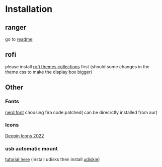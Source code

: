 # Installation

## ranger
go to [readme](./.config/ranger/README.md)

## rofi

please install [rofi themes collections](https://github.com/lr-tech/rofi-themes-collection) first
(should some changes in the theme css to make the display box bigger)

## Other

### Fonts

[nerd font](https://github.com/ryanoasis/nerd-fonts) choosing fira code patched(
can be direcrctly installed from aur)  


### Icons

[Deepin Icons 2022](https://store.kde.org/p/1678986/)

### usb automatic mount

[tutorial here](https://wiki.archlinux.org/title/ranger#External_drives)
(install udisks then install [udiskie](https://github.com/coldfix/udiskie))

